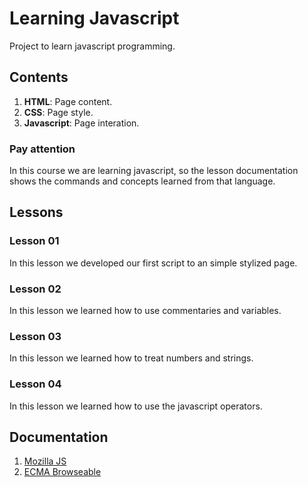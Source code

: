 # Learning Javascript

Project to learn javascript programming.

## Contents

1. **HTML**: Page content.
2. **CSS**: Page style.
3. **Javascript**: Page interation.

### Pay attention

In this course we are learning javascript, so the lesson documentation shows the commands and concepts learned from that language.

## Lessons

### Lesson 01

In this lesson we developed our first script to an simple stylized page.

### Lesson 02

In this lesson we learned how to use commentaries and variables.

### Lesson 03

In this lesson we learned how to treat numbers and strings.

### Lesson 04

In this lesson we learned how to use the javascript operators.

## Documentation

1. [Mozilla JS](https://developer.mozilla.org/en-US/docs/Web/JavaScript)
2. [ECMA Browseable](https://www.ecma-international.org/ecma-262/10.0/index.html#Title)
